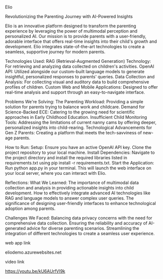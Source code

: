 Elio

Revolutionizing the Parenting Journey with AI-Powered Insights

Elio is an innovative platform designed to transform the parenting experience by leveraging the power of multimodal perception and personalized AI. Our mission is to provide parents with a user-friendly, adorable interface that offers real-time insights into their child's growth and development. Elio integrates state-of-the-art technologies to create a seamless, supportive journey for modern parents.

Technologies Used:
RAG (Retrieval-Augmented Generation) Technology: For retrieving and analyzing data collected on children's activities.
OpenAI API: Utilized alongside our custom-built language models to generate insightful, personalized responses to parents' queries.
Data Collection and Analysis: For collecting visual and auditory data to build comprehensive profiles of children.
Custom Web and Mobile Applications: Designed to offer real-time analysis and support through an easy-to-navigate interface.

Problems We're Solving:
The Parenting Workload: Providing a simple solution for parents trying to balance work and childcare.
Demand for Science-Backed ECE: Catering to the growing need for scientific approaches in Early Childhood Education.
Insufficient Child Monitoring Tools: Addressing the limitations of current nanny cams by offering deeper, personalized insights into child-rearing.
Technological Advancements for Gen Z Parents: Creating a platform that meets the tech-savviness of new-age parents.

How to Run:
Setup: Ensure you have an active OpenAI API key. Clone the project repository to your local machine.
Install Dependencies: Navigate to the project directory and install the required libraries listed in requirements.txt using pip install -r requirements.txt.
Start the Application: Run python app.py in your terminal. This will launch the web interface on your local server, where you can interact with Elio.

Reflections:
What We Learned:
The importance of multimodal data collection and analysis in providing actionable insights into child development.
How to effectively integrate advanced AI technologies like RAG and language models to answer complex user queries.
The significance of designing user-friendly interfaces to enhance technological adoption among parents.

Challenges We Faced:
Balancing data privacy concerns with the need for comprehensive data collection.
Ensuring the reliability and accuracy of AI-generated advice for diverse parenting scenarios.
Streamlining the integration of different technologies to create a seamless user experience.

web app link

eliodemo.azurewebsites.net

video link

https://youtu.be/kU6AUrfVI9k


